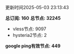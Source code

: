 更新时间2025-05-03 23:13:43

**总订阅: 160**
**总节点: 32245**
- vless节点: 9097
- hysteria2节点: 2

**google ping有效节点: 449**
